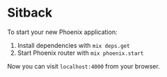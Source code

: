 # Sitback

To start your new Phoenix application:

1. Install dependencies with `mix deps.get`
2. Start Phoenix router with `mix phoenix.start`

Now you can visit `localhost:4000` from your browser.
